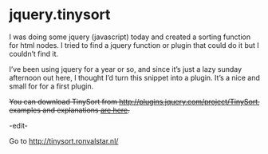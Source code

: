 <!--
  id: 322
  date: 2008-06-08T21:46:24
  modified: 2012-07-25T21:50:47
  slug: jquerytinysort
  type: post
  excerpt: <p>I was doing some jquery (javascript) today and created a sorting function for html nodes. I tried to find a jquery function or plugin that could do it but I couldn&#8217;t find it. I&#8217;ve been using jquery for a year or so, and since it&#8217;s just a lazy sunday afternoon out here, I thought I&#8217;d [&hellip;]</p> 
  content: <p>I was doing some jquery (javascript) today and created a sorting function for html nodes. I tried to find a jquery function or plugin that could do it but I couldn&#8217;t find it.</p> <p>I&#8217;ve been using jquery for a year or so, and since it&#8217;s just a lazy sunday afternoon out here, I thought I&#8217;d turn this snippet into a plugin. It&#8217;s a nice and small for for a first plugin.</p> <p><del datetime="2012-01-30T11:39:14+00:00">You can download TinySort from <a href="http://plugins.jquery.com/project/TinySort">http://plugins.jquery.com/project/TinySort</a>, examples and explanations <a href="?page_id=321">are here</a>.</del></p> <p>-edit-</p> <p>Go to <a href="http://tinysort.ronvalstar.nl/">http://tinysort.ronvalstar.nl/</a></p> 
  categories: code,Javascript,jQuery
  tags: 
-->

# jquery.tinysort

<p>I was doing some jquery (javascript) today and created a sorting function for html nodes. I tried to find a jquery function or plugin that could do it but I couldn&#8217;t find it.</p>
<p>I&#8217;ve been using jquery for a year or so, and since it&#8217;s just a lazy sunday afternoon out here, I thought I&#8217;d turn this snippet into a plugin. It&#8217;s a nice and small for for a first plugin.</p>
<p><del datetime="2012-01-30T11:39:14+00:00">You can download TinySort from <a href="http://plugins.jquery.com/project/TinySort">http://plugins.jquery.com/project/TinySort</a>, examples and explanations <a href="?page_id=321">are here</a>.</del></p>
<p>-edit-</p>
<p>Go to <a href="http://tinysort.ronvalstar.nl/">http://tinysort.ronvalstar.nl/</a></p>

